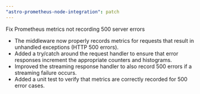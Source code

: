 ```yaml
---
"astro-prometheus-node-integration": patch
---
```


Fix Prometheus metrics not recording 500 server errors

- The middleware now properly records metrics for requests that result in unhandled exceptions (HTTP 500 errors).
- Added a try/catch around the request handler to ensure that error responses increment the appropriate counters and histograms.
- Improved the streaming response handler to also record 500 errors if a streaming failure occurs.
- Added a unit test to verify that metrics are correctly recorded for 500 error cases.
